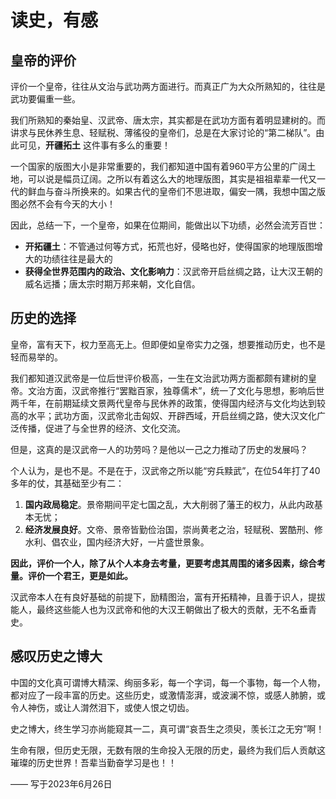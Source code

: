 # 读史，有感

## 皇帝的评价

评价一个皇帝，往往从文治与武功两方面进行。而真正广为大众所熟知的，往往是武功要偏重一些。

我们所熟知的秦始皇、汉武帝、唐太宗，其实都是在武功方面有着明显建树的。而讲求与民休养生息、轻赋税、薄徭役的皇帝们，总是在大家讨论的“第二梯队”。由此可见，**开疆拓土** 这件事有多么的重要！

<!-- > 秦始皇横扫六合，建立中国；
>
> 汉武帝北击匈奴，开启丝绸之路；
>
> 唐太宗攻灭突厥，开启贞观之治，引得万邦来朝。 -->

一个国家的版图大小是非常重要的，我们都知道中国有着960平方公里的广阔土地，可以说是幅员辽阔。之所以有着这么大的地理版图，其实是祖祖辈辈一代又一代的鲜血与奋斗所换来的。如果古代的皇帝们不思进取，偏安一隅，我想中国之版图必然不会有今天的大小！

因此，总结一下，一个皇帝，如果在位期间，能做出以下功绩，必然会流芳百世：

- **开拓疆土**：不管通过何等方式，拓荒也好，侵略也好，使得国家的地理版图增大的功绩往往是最大的
- **获得全世界范围内的政治、文化影响力**：汉武帝开启丝绸之路，让大汉王朝的威名远播；唐太宗时期万邦来朝，文化自信。

## 历史的选择

皇帝，富有天下，权力至高无上。但即便如皇帝实力之强，想要推动历史，也不是轻而易举的。

我们都知道汉武帝是一位后世评价极高，一生在文治武功两方面都颇有建树的皇帝。文治方面，汉武帝推行“罢黜百家，独尊儒术”，统一了文化与思想，影响后世两千年，在前期延续文景两代皇帝与民休养的政策，使得国内经济与文化均达到较高的水平；武功方面，汉武帝北击匈奴、开辟西域，开启丝绸之路，使大汉文化广泛传播，促进了与全世界的经济、文化交流。

但是，这真的是汉武帝一人的功劳吗？是他以一己之力推动了历史的发展吗？

个人认为，是也不是。不是在于，汉武帝之所以能“穷兵黩武”，在位54年打了40多年的仗，其基础至少有二：

1. **国内政局稳定**。景帝期间平定七国之乱，大大削弱了藩王的权力，从此内政基本无忧；
2. **经济发展良好**。文帝、景帝皆勤俭治国，崇尚黄老之治，轻赋税、罢酷刑、修水利、倡农业，国内经济大好，一片盛世景象。


**因此，评价一个人，除了从个人本身去考量，更要考虑其周围的诸多因素，综合考量。评价一个君王，更是如此。**

汉武帝本人在有良好基础的前提下，励精图治，富有开拓精神，且善于识人，提拔能人，最终这些能人也为汉武帝和他的大汉王朝做出了极大的贡献，无不名垂青史。

## 感叹历史之博大

中国的文化真可谓博大精深、绚丽多彩，每一个字词，每一个事物，每一个人物，都对应了一段丰富的历史。这些历史，或激情澎湃，或波澜不惊，或感人肺腑，或令人神伤，或让人潸然泪下，或使人恨之切齿。

史之博大，终生学习亦尚能窥其一二，真可谓“哀吾生之须臾，羡长江之无穷”啊！

生命有限，但历史无限，无数有限的生命投入无限的历史，最终为我们后人贡献这璀璨的历史世界！吾辈当勤奋学习是也！！

—— 写于2023年6月26日
